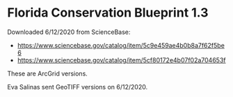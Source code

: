 # Florida Conservation Blueprint 1.3

Downloaded 6/12/2020 from ScienceBase:

-   https://www.sciencebase.gov/catalog/item/5c9e459ae4b0b8a7f62f5be6
-   https://www.sciencebase.gov/catalog/item/5cf80172e4b07f02a704653f

These are ArcGrid versions.

Eva Salinas sent GeoTIFF versions on 6/12/2020.
